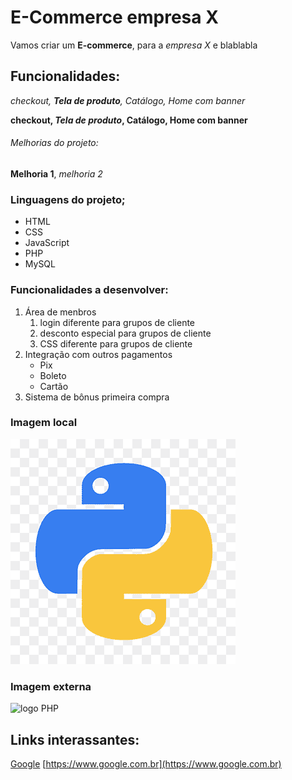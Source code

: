# E-Commerce empresa X

Vamos criar um **E-commerce**, para a *empresa X* e blablabla

##  Funcionalidades:

*checkout, __Tela de produto__, Catálogo, Home com banner*

**checkout, _Tela de produto_, Catálogo, Home com banner**

###### Melhorias do projeto:

**Melhoria 1**, _melhoria 2_

### Linguagens do projeto;

* HTML
* CSS
* JavaScript
* PHP
* MySQL

### Funcionalidades a desenvolver:

1. Área de menbros
    1. login diferente para grupos de cliente
    2. desconto especial para grupos de cliente
    3. CSS diferente para grupos de cliente
2. Integração com outros pagamentos
    * Pix
    * Boleto
    * Cartão
3. Sistema de bônus primeira compra

### Imagem local

![Linguagem de programação pyton](img/png-transparent-python-logo-thumbnail.png)

### Imagem externa

![logo PHP](https://logospng.org/download/php/logo-php-1024.png)

## Links interassantes:

[Google](https://www.google.com.br/?hl=pt-BR)
[https://www.google.com.br](https://www.google.com.br)
